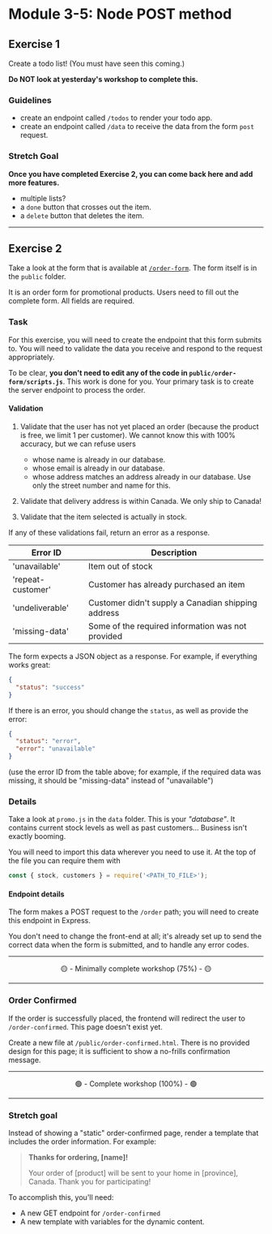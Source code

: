 # Module 3-5: Node POST method

## Exercise 1

Create a todo list! (You must have seen this coming.)

**Do NOT look at yesterday's workshop to complete this.**

### Guidelines

- create an endpoint called `/todos` to render your todo app.
- create an endpoint called `/data` to receive the data from the form `post` request.

### Stretch Goal

**Once you have completed Exercise 2, you can come back here and add more features.**

- multiple lists?
- a `done` button that crosses out the item.
- a `delete` button that deletes the item.

---

## Exercise 2

Take a look at the form that is available at [`/order-form`](http://localhost:8000/order-form). The form itself is in the `public` folder.

It is an order form for promotional products. Users need to fill out the complete form. All fields are required.

### Task

For this exercise, you will need to create the endpoint that this form submits to. You will need to validate the data you receive and respond to the request appropriately.

To be clear, **you don't need to edit any of the code in `public/order-form/scripts.js`**. This work is done for you. Your primary task is to create the server endpoint to process the order.

#### Validation

1. Validate that the user has not yet placed an order (because the product is free, we limit 1 per customer). We cannot know this with 100% accuracy, but we can refuse users

   - whose name is already in our database.
   - whose email is already in our database.
   - whose address matches an address already in our database. Use only the street number and name for this.

2. Validate that delivery address is within Canada. We only ship to Canada!
3. Validate that the item selected is actually in stock.

If any of these validations fail, return an error as a response.

| Error ID          | Description                                        |
| ----------------- | -------------------------------------------------- |
| 'unavailable'     | Item out of stock                                  |
| 'repeat-customer' | Customer has already purchased an item             |
| 'undeliverable'   | Customer didn't supply a Canadian shipping address |
| 'missing-data'    | Some of the required information was not provided  |

The form expects a JSON object as a response. For example, if everything works great:

```json
{
  "status": "success"
}
```

If there is an error, you should change the `status`, as well as provide the error:

```json
{
  "status": "error",
  "error": "unavailable"
}
```

(use the error ID from the table above; for example, if the required data was missing, it should be "missing-data" instead of "unavailable")

### Details

Take a look at `promo.js` in the `data` folder. This is your _"database"_. It contains current stock levels as well as past customers... Business isn't exactly booming.

You will need to import this data wherever you need to use it. At the top of the file you can require them with

```js
const { stock, customers } = require('<PATH_TO_FILE>');
```

#### Endpoint details

The form makes a POST request to the `/order` path; you will need to create this endpoint in Express.

You don't need to change the front-end at all; it's already set up to send the correct data when the form is submitted, and to handle any error codes.

---

<center>🟡 - Minimally complete workshop (75%) - 🟡</center>

---

### Order Confirmed

If the order is successfully placed, the frontend will redirect the user to `/order-confirmed`. This page doesn't exist yet.

Create a new file at `/public/order-confirmed.html`. There is no provided design for this page; it is sufficient to show a no-frills confirmation message.

---

<center>🟢 - Complete workshop (100%) - 🟢</center>

---

### Stretch goal

Instead of showing a "static" order-confirmed page, render a template that includes the order information. For example:

> **Thanks for ordering, [name]!**
>
> Your order of [product] will be sent to your home in [province], Canada. Thank you for participating!

To accomplish this, you'll need:

- A new GET endpoint for `/order-confirmed`
- A new template with variables for the dynamic content.
